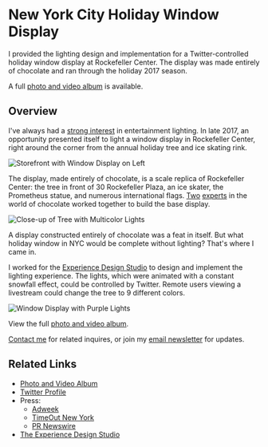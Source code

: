 # New York City Holiday Window Display

I provided the lighting design and implementation for a Twitter-controlled holiday window display at Rockefeller Center. The display was made entirely of chocolate and ran through the holiday 2017 season. 

A full [photo and video album](https://photos.app.goo.gl/rTm7S0vim23okgH83) is available. 

## Overview

I've always had a [strong interest](https://gregyeutter.com/christmas/) in entertainment lighting. In late 2017, an opportunity presented itself to light a window display in Rockefeller Center, right around the corner from the annual holiday tree and ice skating rink.

![Storefront with Window Display on Left](https://yeutter.files.wordpress.com/2018/01/img_20171201_141011.jpg "Storefront with Window Display on Left")

The display, made entirely of chocolate, is a scale replica of Rockefeller Center: the tree in front of 30 Rockefeller Plaza, an ice skater, the Prometheus statue, and numerous international flags. [Two](https://www.thechocolategenius.com) [experts](http://fortune.com/2016/11/30/chocolate-chef-godiva/) in the world of chocolate worked together to build the base display.

![Close-up of Tree with Multicolor Lights](https://yeutter.files.wordpress.com/2018/01/img_20171207_200319.jpg "Close-up of Tree with Multicolor Lights")

A display constructed entirely of chocolate was a feat in itself. But what holiday window in NYC would be complete without lighting? That's where I came in.

I worked for the [Experience Design Studio](http://madebyxds.com/) to design and implement the lighting experience. The lights, which were animated with a constant snowfall effect, could be controlled by Twitter. Remote users viewing a livestream could change the tree to 9 different colors.

![Window Display with Purple Lights](https://yeutter.files.wordpress.com/2018/01/img_20171201_140324.jpg "Window Display with Purple Lights")

View the full [photo and video album](https://photos.app.goo.gl/rTm7S0vim23okgH83). 

[Contact me]() for related inquires, or join my [email newsletter]() for updates.

## Related Links
* [Photo and Video Album](https://photos.app.goo.gl/rTm7S0vim23okgH83)
* [Twitter Profile](https://twitter.com/GodivaTree?lang=en)
* Press:
    * [Adweek](http://www.adweek.com/brand-marketing/behind-the-scenes-with-godivas-solid-chocolate-christmas-tree/)
    * [TimeOut New York](https://www.timeout.com/new-york-kids/blog/a-massive-7-5-ft-godiva-chocolate-tree-is-coming-to-rockefeller-center-112717)
    * [PR Newswire](https://www.prnewswire.com/news-releases/godiva-chocolatier-lights-up-the-holidays-with-first-interactive-social-christmas-tree-made-of-chocolate-300563719.html)
* [The Experience Design Studio](http://madebyxds.com/)
